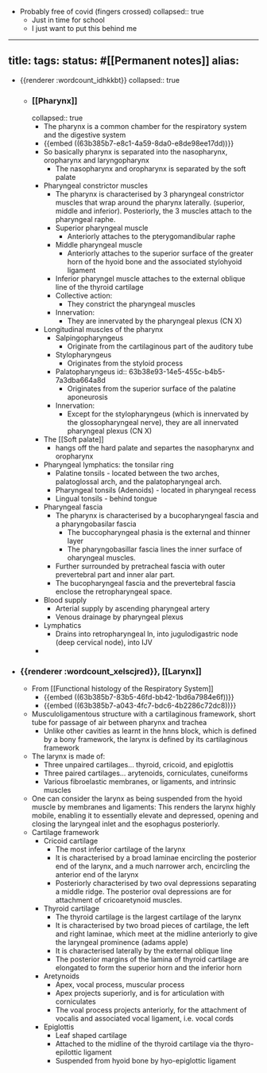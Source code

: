- Probably free of covid (fingers crossed)
  collapsed:: true
	- Just in time for school
	- I just want to put this behind me
- ---
  title:
  tags:
  status: #[[Permanent notes]] 
  alias:
  ---
- {{renderer :wordcount_idhkkbt}}
  collapsed:: true
	- ### [[Pharynx]]
	  collapsed:: true
		- The pharynx is a common chamber for the respiratory system and the digestive system
		- {{embed ((63b385b7-e8c1-4a59-8da0-e8de98ee17dd))}}
		- So basically pharynx is separated into the nasopharynx, oropharynx and laryngopharynx
			- The nasopharynx and oropharynx is separated by the soft palate
		- Pharyngeal constrictor muscles
			- The pharynx is characterised by 3 pharyngeal constrictor muscles that wrap around the pharynx laterally. (superior, middle and inferior). Posteriorly, the 3 muscles attach to the pharyngeal raphe.
			- Superior pharyngeal muscle
				- Anteriorly attaches to the pterygomandibular raphe
			- Middle pharyngeal muscle
				- Anteriorly attaches to the superior surface of the greater horn of the hyoid bone and the associated stylohyoid ligament
			- Inferior pharyngel muscle attaches to the external oblique line of the thyroid cartilage
			- Collective action:
				- They constrict the pharyngeal muscles
			- Innervation:
				- They are innervated by the pharyngeal plexus (CN X)
		- Longitudinal muscles of the pharynx
			- Salpingopharyngeus
				- Originate from the cartilaginous part of the auditory tube
			- Stylopharyngeus
				- Originates from the styloid process
			- Palatopharyngeus
			  id:: 63b38e93-14e5-455c-b4b5-7a3dba664a8d
				- Originates from the superior surface of the palatine aponeurosis
			- Innervation:
				- Except for the stylopharyngeus (which is innervated by the glossopharyngeal nerve), they are all innervated pharyngeal plexus (CN X)
		- The [[Soft palate]]
			- hangs off the hard palate and separtes the nasopharynx and oropharynx
		- Pharyngeal lymphatics: the tonsilar ring
			- Palatine tonsils - located between the two arches, palatoglossal arch, and the palatopharyngeal arch.
			- Pharyngeal tonsils (Adenoids) - located in pharyngeal recess
			- Lingual tonsils - behind tongue
		- Pharyngeal fascia
			- The pharynx is characterised by a bucopharyngeal fascia and a pharyngobasilar fascia
				- The buccopharyngeal phasia is the external and thinner layer
				- The pharyngobasillar fascia lines the inner surface of oharyngeal muscles.
			- Further surrounded by pretracheal fascia with outer prevertebral part and inner alar part.
			- The bucopharyngeal fascia and the prevertebral fascia enclose the retropharyngeal space.
		- Blood supply
			- Arterial supply by ascending pharyngeal artery
			- Venous drainage by pharyngeal plexus
		- Lymphatics
			- Drains into retropharyngeal ln, into jugulodigastric node (deep cervical node), into IJV
		-
- ### {{renderer :wordcount_xelscjred}}, [[Larynx]]
	- From [[Functional histology of the Respiratory System]]
		- {{embed ((63b385b7-83b5-46fd-bb42-1bd6a7984e6f))}}
		- {{embed ((63b385b7-a043-4fc7-bdc6-4b2286c72dc8))}}
	- Musculoligamentous structure with a cartilaginous framework, short tube for passage of air between pharynx and trachea
		- Unlike other cavities as learnt in the hnns block, which is defined by a bony framework, the larynx is defined by its cartilaginous framework
	- The larynx is made of:
		- Three unpaired cartilages... thyroid, cricoid, and epiglottis
		- Three paired cartilages... arytenoids, corniculates, cuneiforms
		- Various fibroelastic membranes, or ligaments, and intrinsic muscles
	- One can consider the larynx as being suspended from the hyoid muscle by membranes and ligaments: This renders the larynx highly mobile, enabling it to essentially elevate and depressed, opening and closing the laryngeal inlet and the esophagus posteriorly.
	- Cartilage framework
		- Cricoid cartilage
			- The most inferior cartilage of the larynx
			- It is characterised by a broad laminae encircling the posterior end of the larynx, and a much narrower arch, encircling the anterior end of the larynx
			- Posteriorly characterised by two oval depressions separating a middle ridge. The posterior oval depressions are for attachment of cricoaretynoid muscles.
		- Thyroid cartilage
			- The thyroid cartilage is the largest cartilage of the larynx
			- It is characterised by two broad pieces of cartilage, the left and right laminae, which meet at the midline anteriorly to give the laryngeal prominence (adams apple)
			- It is characterised laterally by the external oblique line
			- The posterior margins of the lamina of thyroid cartilage are elongated to form the superior horn and the inferior horn
		- Aretynoids
			- Apex, vocal process, muscular process
			- Apex projects superiorly, and is for articulation with corniculates
			- The voal process projects anteriorly, for the attachment of vocalis and associated vocal ligament, i.e. vocal cords
		- Epiglottis
			- Leaf shaped cartilage
			- Attached to the midline of the thyroid cartilage via the thyro-epilottic ligament
			- Suspended from hyoid bone by hyo-epiglottic ligament